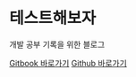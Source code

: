 # 테스트해보자

개발 공부 기록을 위한 블로그

[Gitbook 바로가기](https://app.gitbook.com/@devjihyun/s/jihyun-s-blog) [Github 바로가기](https://github.com/devjihyun/blog)

